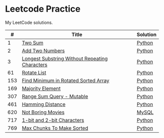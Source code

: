 # Leetcode Practice  
My LeetCode solutions.  

| # | Title | Solution |
| -- | ------ | ---------- |
| 1 | [Two Sum](https://leetcode.com/problems/two-sum/description/) | [Python](./Python/two_sum.py) |  
| 2 | [Add Two Numbers](https://leetcode.com/problems/add-two-numbers/description/) | [Python](./Python/add_two_numbers.py) |  
| 3 | [Longest Substring Without Repeating Characters](https://leetcode.com/problems/longest-substring-without-repeating-characters/description/) | [Python](./Python/longest_substring_without_repeating_characters.py) |  
| 61 | [Rotate List](https://leetcode.com/problems/rotate-list/description/) | [Python](./Python/rotate_list.py) |  
| 153 | [Find Minimum in Rotated Sorted Array](https://leetcode.com/problems/find-minimum-in-rotated-sorted-array/description/) | [Python](./Python/find_minimum_in_rotated_sorted_array.py) |  
| 169 | [Majority Element](https://leetcode.com/problems/majority-element/description/) | [Python](./Python/majority_element.py) |  
| 307 | [Range Sum Query - Mutable](https://leetcode.com/problems/range-sum-query-mutable/description/) | [Python](./Python/range_sum_query_mutable.py) |  
| 461 | [Hamming Distance](https://leetcode.com/problems/hamming-distance/description/) | [Python](./Python/hamming_distance.py) |  
| 620 | [Not Boring Movies](https://leetcode.com/problems/not-boring-movies/description/) | [MySQL](./MySQL/not_boring_movies.sql) |  
| 717 | [1-bit and 2-bit Characters](https://leetcode.com/problems/1-bit-and-2-bit-characters/description/) | [Python](./Python/1_bit_and_2_bit_characters.py) |  
| 769 | [Max Chunks To Make Sorted](https://leetcode.com/problems/max-chunks-to-make-sorted/description/) | [Python](./Python/max_chunks_to_make_sorted.py) |  